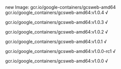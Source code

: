 new Image: gcr.io/google-containers/gcsweb-amd64
gcr.io/google_containers/gcsweb-amd64:v1.0.4 √

gcr.io/google_containers/gcsweb-amd64:v1.0.3 √

gcr.io/google_containers/gcsweb-amd64:v1.0.2 √

gcr.io/google_containers/gcsweb-amd64:v1.0.1 √

gcr.io/google_containers/gcsweb-amd64:v1.0.0-rc1 √

gcr.io/google_containers/gcsweb-amd64:v1.0.0 √

